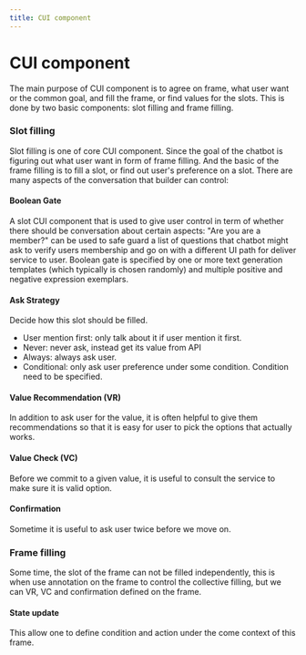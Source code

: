 ```yaml
---
title: CUI component
---
```



# CUI component
The main purpose of CUI component is to agree on frame, what user want or the common goal, and fill the frame, or find values for the slots. This is done by two basic components: slot filling and frame filling.
### Slot filling
Slot filling is one of core CUI component. Since the goal of the chatbot is figuring out what user want in form of frame filling. And the basic of the frame filling is to fill a slot, or find out user's preference on a slot. There are many aspects of the conversation that builder can control:

#### Boolean Gate
A slot CUI component that is used to give user control in term of whether there should be conversation about certain aspects: "Are you are a member?" can be used to safe guard a list of questions that chatbot might ask to verify users membership and go on with a different UI path for deliver service to user.  Boolean gate is specified by one or more text generation templates (which typically is chosen randomly) and multiple positive and negative expression exemplars.

#### Ask Strategy
Decide how this slot should be filled.
- User mention first: only talk about it if user mention it first.
- Never: never ask, instead get its value from API
- Always: always ask user.
- Conditional: only ask user preference under some condition. Condition need to be specified.

#### Value Recommendation (VR)
In addition to ask user for the value, it is often helpful to give them recommendations so that it is easy for user to pick the options that actually works.

#### Value Check (VC)
Before we commit to a given value, it is useful to consult the service to make sure it is valid option.

#### Confirmation
Sometime it is useful to ask user twice before we move on.

### Frame filling
Some time, the slot of the frame can not be filled independently, this is when use annotation on the frame to control the collective filling, but we can VR, VC and confirmation defined on the frame.

#### State update
This allow one to define condition and action under the come context of this frame.